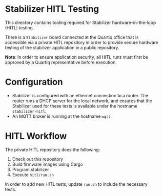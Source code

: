 # Stabilizer HITL Testing

This directory contains tooling required for Stabilizer hardware-in-the-loop (HITL) testing.

There is a `Stabilizer` board connected at the Quartiq office that is accessible via a private HITL
repository in order to provide secure hardware testing of the stabilizer application in a public
repository.

**Note**: In order to ensure application security, all HITL runs must first be approved by a Quartiq
representative before execution.

# Configuration
* Stabilizer is configured with an ethernet connection to a router. The router runs a DHCP server for
the local network, and ensures that the Stabilizer used for these tests is available under the hostname `stabilizer-hitl`.
* An MQTT broker is running at the hostname `mqtt`.

# HITL Workflow
The private HITL repository does the following:

1. Check out this repository
2. Build firmware images using Cargo
3. Program stabilizer
4. Execute `hitl/run.sh`

In order to add new HITL tests, update `run.sh` to include the necessary tests.
